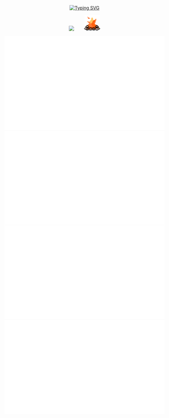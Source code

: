 <p align="center">
  <a href="https://git.io/typing-svg"><img src="https://readme-typing-svg.demolab.com?font=Fira+Code&weight=500&size=30&pause=1000&color=539BF5&center=true&multiline=true&repeat=false&random=false&width=435&height=100&lines=%3CCardiac+%2F%3E;%2F%2F+fullstack+developer" alt="Typing SVG" /></a>
</p>

<p align="center">
  <img src="https://api.visitorbadge.io/api/visitors?path=cardiacdev%2Fcardiacdev&labelColor=%230d1117&countColor=%23539bf5"/>
  &nbsp;&nbsp;&nbsp;&nbsp;&nbsp;&nbsp;
  <img width="50" src="assets/pixel_campfire.webp" />
</p>

<p align="center">
  <img src="https://raw.githubusercontent.com/cardiacdev/github-stats/master/generated/overview.svg#gh-dark-mode-only" />
  <img src="https://raw.githubusercontent.com/cardiacdev/github-stats/master/generated/overview.svg#gh-light-mode-only" />
  <img src="https://raw.githubusercontent.com/cardiacdev/github-stats/master/generated/languages.svg#gh-dark-mode-only" />
  <img src="https://raw.githubusercontent.com/cardiacdev/github-stats/master/generated/languages.svg#gh-light-mode-only" />
</p>
